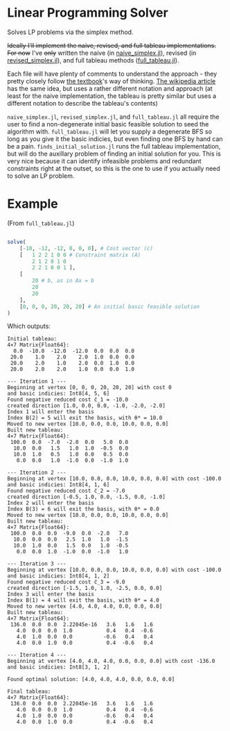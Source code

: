 # Linear Programming Solver

Solves LP problems via the simplex method.

~~Ideally I'll implement the naive, revised, and full tableau implementations.~~ 
~~For now~~ I've ~~only~~ written the naive (in [naive_simplex.jl](./naive_simplex.jl)),
revised (in [revised_simplex.jl](./revised_simplex.jl)), and full tableau methods ([full_tableau.jl](./full_tableau.jl)).

Each file will have plenty of comments to understand the approach - they pretty closely follow [the textbook](http://athenasc.com/linoptbook.html)'s way of thinking.
[The wikipedia article](https://en.wikipedia.org/wiki/Simplex_algorithm) has the same idea, but uses a rather different notation and approach (at least for the naive implementation, the tableau is pretty similar but uses a different notation to describe the tableau's contents)

`naive_simplex.jl`, `revised_simplex.jl`, and `full_tableau.jl` all require the user to
find a non-degenerate initial basic feasible solution to seed the algorithm with.
`full_tableau.jl` will let you supply a degenerate BFS so long as you give it 
the basic indicies, but even finding one BFS by hand can be a pain.
`finds_initial_solution.jl` runs the full tableau implementation, but
will do the auxillary problem of finding an initial solution for you.
This is very nice because it can identify infeasible problems
and redundant constraints right at the outset, so this is the
one to use if you actually need to solve an LP problem.

# Example

(From `full_tableau.jl`)
```julia

solve(
    [-10, -12, -12, 0, 0, 0], # Cost vector (c)
    [   1 2 2 1 0 0 # Constraint matrix (A)
        2 1 2 0 1 0
        2 2 1 0 0 1 ],
    [
        20 # b, as in Ax = b
        20
        20
    ],
    [0, 0, 0, 20, 20, 20] # An initial basic feasible solution
)

```

Which outputs:

```
Initial tableau:
4×7 Matrix{Float64}:
  0.0  -10.0  -12.0  -12.0  0.0  0.0  0.0
 20.0    1.0    2.0    2.0  1.0  0.0  0.0
 20.0    2.0    1.0    2.0  0.0  1.0  0.0
 20.0    2.0    2.0    1.0  0.0  0.0  1.0

--- Iteration 1 ---
Beginning at vertex [0, 0, 0, 20, 20, 20] with cost 0
and basic indicies: Int8[4, 5, 6]
Found negative reduced cost c̄_1 = -10.0
created direction [1.0, 0.0, 0.0, -1.0, -2.0, -2.0]
Index 1 will enter the basis
Index B(2) = 5 will exit the basis, with θ* = 10.0
Moved to new vertex [10.0, 0.0, 0.0, 10.0, 0.0, 0.0]
Built new tableau: 
4×7 Matrix{Float64}:
 100.0  0.0  -7.0  -2.0  0.0   5.0  0.0
  10.0  0.0   1.5   1.0  1.0  -0.5  0.0
  10.0  1.0   0.5   1.0  0.0   0.5  0.0
   0.0  0.0   1.0  -1.0  0.0  -1.0  1.0

--- Iteration 2 ---
Beginning at vertex [10.0, 0.0, 0.0, 10.0, 0.0, 0.0] with cost -100.0
and basic indicies: Int8[4, 1, 6]
Found negative reduced cost c̄_2 = -7.0
created direction [-0.5, 1.0, 0.0, -1.5, 0.0, -1.0]
Index 2 will enter the basis
Index B(3) = 6 will exit the basis, with θ* = 0.0
Moved to new vertex [10.0, 0.0, 0.0, 10.0, 0.0, 0.0]
Built new tableau: 
4×7 Matrix{Float64}:
 100.0  0.0  0.0  -9.0  0.0  -2.0   7.0
  10.0  0.0  0.0   2.5  1.0   1.0  -1.5
  10.0  1.0  0.0   1.5  0.0   1.0  -0.5
   0.0  0.0  1.0  -1.0  0.0  -1.0   1.0

--- Iteration 3 ---
Beginning at vertex [10.0, 0.0, 0.0, 10.0, 0.0, 0.0] with cost -100.0
and basic indicies: Int8[4, 1, 2]
Found negative reduced cost c̄_3 = -9.0
created direction [-1.5, 1.0, 1.0, -2.5, 0.0, 0.0]
Index 3 will enter the basis
Index B(1) = 4 will exit the basis, with θ* = 4.0
Moved to new vertex [4.0, 4.0, 4.0, 0.0, 0.0, 0.0]
Built new tableau: 
4×7 Matrix{Float64}:
 136.0  0.0  0.0  2.22045e-16   3.6   1.6   1.6
   4.0  0.0  0.0  1.0           0.4   0.4  -0.6
   4.0  1.0  0.0  0.0          -0.6   0.4   0.4
   4.0  0.0  1.0  0.0           0.4  -0.6   0.4

--- Iteration 4 ---
Beginning at vertex [4.0, 4.0, 4.0, 0.0, 0.0, 0.0] with cost -136.0
and basic indicies: Int8[3, 1, 2]

Found optimal solution: [4.0, 4.0, 4.0, 0.0, 0.0, 0.0]

Final tableau:
4×7 Matrix{Float64}:
 136.0  0.0  0.0  2.22045e-16   3.6   1.6   1.6
   4.0  0.0  0.0  1.0           0.4   0.4  -0.6
   4.0  1.0  0.0  0.0          -0.6   0.4   0.4
   4.0  0.0  1.0  0.0           0.4  -0.6   0.4

```